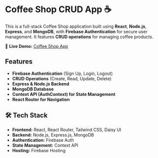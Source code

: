 # Coffee Shop CRUD App ☕  

This is a full-stack Coffee Shop application built using **React**, **Node.js**, **Express**, and **MongoDB**, with **Firebase Authentication** for secure user management. It features **CRUD operations** for managing coffee products.  

🔗 **Live Demo:** [Coffee Shop App](https://coffee-shop-ef86a.web.app)  

##  Features  
-  **Firebase Authentication** (Sign Up, Login, Logout)  
-  **CRUD Operations** (Create, Read, Update, Delete)  
-  **Express & Node.js Backend**  
-  **MongoDB Database**  
-  **Context API (AuthContext) for State Management**  
-  **React Router for Navigation**  

## 🛠 Tech Stack  
- **Frontend:** React, React Router, Tailwind CSS, Daisy UI  
- **Backend:** Node.js, Express.js, MongoDB  
- **Authentication:** Firebase Auth  
- **State Management:** Context API  
- **Hosting:** Firebase Hosting  
 
